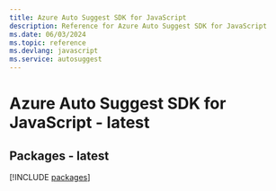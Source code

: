 ```yaml
---
title: Azure Auto Suggest SDK for JavaScript
description: Reference for Azure Auto Suggest SDK for JavaScript
ms.date: 06/03/2024
ms.topic: reference
ms.devlang: javascript
ms.service: autosuggest
---
```

# Azure Auto Suggest SDK for JavaScript - latest
## Packages - latest
[!INCLUDE [packages](auto-suggest-index.md)]
